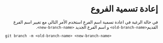 <div dir = rtl>

# إعادة تسمية الفروع

في حالة الرغبة في اعادة تسمية اسم الفرع استخدم الأمر التالي مع تغيير اسم الفرع القديم`<old-branch-name>`   و  اسم الفرع الجديد `<new-branch-name>`.


</div>

`git branch -m <old-branch-name> <new-branch-name>`
